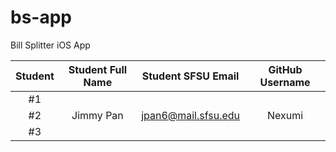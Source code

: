 # bs-app
Bill Splitter iOS App

|   Student    | Student Full Name |   Student SFSU Email   | GitHub Username |
| :----------: | :---------------: | :--------------------: | :-------------: |
|      #1      |                   |                        |                 |
|      #2      |     Jimmy Pan     |   jpan6@mail.sfsu.edu  |     Nexumi      |
|      #3      |                   |                        |                 |
